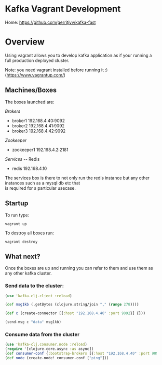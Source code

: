 Kafka Vagrant Development
==========================

Home: https://github.com/gerritjvv/kafka-fast

# Overview

Using vagrant allows you to develop kafka application as if your running a full production deployed cluster.

Note: you need vagrant installed before running it :) (https://www.vagrantup.com/)

## Machines/Boxes

The boxes launched are:

*Brokers*
  * broker1 192.168.4.40:9092
  * broker2 192.168.4.41:9092
  * broker3 192.168.4.42:9092
  
*Zookeeper*
  * zookeeper1 192.168.4.2:2181
  
*Services* -- Redis
  * redis 192.168.4.10 
  
The services box is there to not only run the redis instance but any other instances such as a mysql db etc that  
is required for a particular usecase.

## Startup

To run type:

```vagrant up```

To destroy all boxes run:

```vagrant destroy```

## What next?

Once the boxes are up and running you can refer to them and use them as any other kafka cluster.

### Send data to the cluster:

```clojure
(use 'kafka-clj.client :reload)

(def msg1kb (.getBytes (clojure.string/join "," (range 278))))

(def c (create-connector [{:host "192.168.4.40" :port 9092}] {}))

(send-msg c "data" msg1kb)
```

### Consume data from the cluster

```clojure
(use 'kafka-clj.consumer.node :reload)
(require '[clojure.core.async :as async])
(def consumer-conf {:bootstrap-brokers [{:host "192.168.4.40" :port 9092}] :redis-conf {:host "192.168.4.2" :max-active 5 :timeout 1000 :group-name "test"} :conf {}})
(def node (create-node! consumer-conf ["ping"]))

```